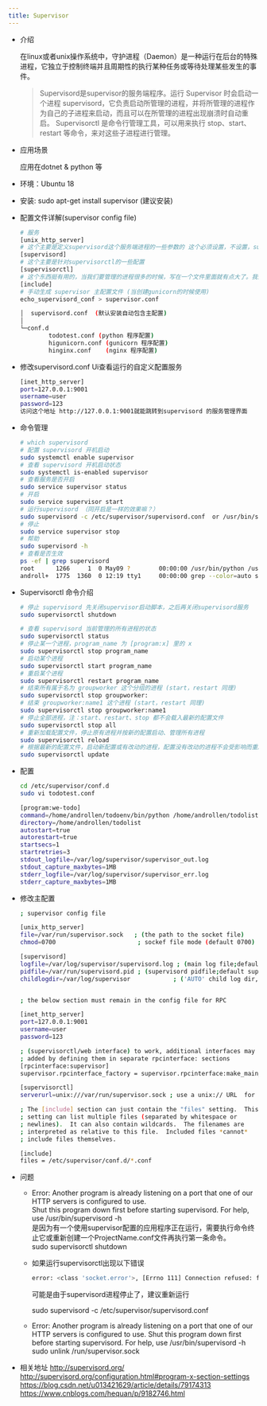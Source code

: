 ```yaml
---
title: Supervisor
---
```


* 介绍

  在linux或者unix操作系统中，守护进程（Daemon）是一种运行在后台的特殊进程，它独立于控制终端并且周期性的执行某种任务或等待处理某些发生的事件。
  > Supervisord是supervisor的服务端程序。运行 Supervisor 时会启动一个进程 supervisord，它负责启动所管理的进程，并将所管理的进程作为自己的子进程来启动，而且可以在所管理的进程出现崩溃时自动重启。
  > Supervisorctl 是命令行管理工具，可以用来执行 stop、start、restart 等命令，来对这些子进程进行管理。

* 应用场景

  应用在dotnet & python 等

* 环境：Ubuntu 18

* 安装: sudo apt-get install supervisor (建议安装)

* 配置文件详解(supervisor config file)

  ```sh
  # 服务
  [unix_http_server]
  # 这个主要是定义supervisord这个服务端进程的一些参数的 这个必须设置，不设置，supervisor就不用干活了
  [supervisord]
  # 这个主要是针对supervisorctl的一些配置
  [supervisorctl]
  # 这个东西挺有用的，当我们要管理的进程很多的时候，写在一个文件里面就有点大了。我们可以把配置信息写到多个文件中，然后include过来
  [include]
  # 手动生成 supervisor 主配置文件 (当创建gunicorn的时候使用)
  echo_supervisord_conf > supervisor.conf
  ```

  ```sh
  │  supervisord.conf  (默认安装自动包含主配置)
  │
  └─conf.d
          todotest.conf (python 程序配置)
          higunicorn.conf (gunicorn 程序配置)
          hinginx.conf    (nginx 程序配置)
  ```

* 修改supervisord.conf Ui查看运行的自定义配置服务

  ```sh
  [inet_http_server]
  port=127.0.0.1:9001
  username=user
  password=123
  访问这个地址 http://127.0.0.1:9001就能跳转到supervisord 的服务管理界面
  ```

* 命令管理

  ```sh
  # which supervisord
  # 配置 supervisord 开机启动
  sudo systemctl enable supervisor
  # 查看 supervisord 开机启动状态
  sudo systemctl is-enabled supervisor
  # 查看服务是否开启
  sudo service supervisor status
  # 开启
  sudo service supervisor start
  # 运行supervisord （同开启是一样的效果嘛？）
  sudo supervisord -c /etc/supervisor/supervisord.conf  or /usr/bin/supervisord -c /etc/supervisor/supervisord.conf
  # 停止
  sudo service supervisor stop
  # 帮助
  sudo supervisord -h
  # 查看是否生效
  ps -ef | grep supervisord
  root      1266     1  0 May09 ?        00:00:00 /usr/bin/python /usr/bin/supervisord -c supervisord.conf
  androll+  1775  1360  0 12:19 tty1     00:00:00 grep --color=auto supervisord
  ```

* Supervisorctl 命令介绍

  ```sh
  # 停止 supervisord 先关闭supervisor启动脚本，之后再关闭supervisord服务
  sudo supervisorctl shutdown

  # 查看 supervisord 当前管理的所有进程的状态
  sudo supervisorctl status
  # 停止某一个进程，program_name 为 [program:x] 里的 x
  sudo supervisorctl stop program_name
  # 启动某个进程
  sudo supervisorctl start program_name
  # 重启某个进程
  sudo supervisorctl restart program_name
  # 结束所有属于名为 groupworker 这个分组的进程 (start，restart 同理)
  sudo supervisorctl stop groupworker:
  # 结束 groupworker:name1 这个进程 (start，restart 同理)
  sudo supervisorctl stop groupworker:name1
  # 停止全部进程，注：start、restart、stop 都不会载入最新的配置文件
  sudo supervisorctl stop all
  # 重新加载配置文件，停止原有进程并按新的配置启动、管理所有进程
  sudo supervisorctl reload
  # 根据最新的配置文件，启动新配置或有改动的进程，配置没有改动的进程不会受影响而重启
  sudo supervisorctl update
  ```

* 配置

  ```sh
  cd /etc/supervisor/conf.d
  sudo vi todotest.conf
  ```

  ``` bash
  [program:we-todo]
  command=/home/androllen/todoenv/bin/python /home/androllen/todolist/run.py
  directory=/home/androllen/todolist
  autostart=true
  autorestart=true
  startsecs=1
  startretries=3
  stdout_logfile=/var/log/supervisor/supervisor_out.log
  stdout_capture_maxbytes=1MB
  stderr_logfile=/var/log/supervisor/supervisor_err.log
  stderr_capture_maxbytes=1MB
  ```

* 修改主配置

  ``` bash
  ; supervisor config file

  [unix_http_server]
  file=/var/run/supervisor.sock   ; (the path to the socket file)
  chmod=0700                       ; sockef file mode (default 0700)

  [supervisord]
  logfile=/var/log/supervisor/supervisord.log ; (main log file;default $CWD/supervisord.log)
  pidfile=/var/run/supervisord.pid ; (supervisord pidfile;default supervisord.pid)
  childlogdir=/var/log/supervisor            ; ('AUTO' child log dir, default $TEMP)


  ; the below section must remain in the config file for RPC

  [inet_http_server]
  port=127.0.0.1:9001
  username=user
  password=123

  ; (supervisorctl/web interface) to work, additional interfaces may be
  ; added by defining them in separate rpcinterface: sections
  [rpcinterface:supervisor]
  supervisor.rpcinterface_factory = supervisor.rpcinterface:make_main_rpcinterface

  [supervisorctl]
  serverurl=unix:///var/run/supervisor.sock ; use a unix:// URL  for a unix socket

  ; The [include] section can just contain the "files" setting.  This
  ; setting can list multiple files (separated by whitespace or
  ; newlines).  It can also contain wildcards.  The filenames are
  ; interpreted as relative to this file.  Included files *cannot*
  ; include files themselves.

  [include]
  files = /etc/supervisor/conf.d/*.conf
  ```

* 问题
  
  * Error: Another program is already listening on a port that one of our HTTP servers is configured to use.  
    Shut this program down first before starting supervisord.  For help, use /usr/bin/supervisord -h  
    是因为有一个使用supervisor配置的应用程序正在运行，需要执行命令终止它或重新创建一个ProjectName.conf文件再执行第一条命令。  
    sudo supervisorctl shutdown
  
  * 如果运行supervisorctl出现以下错误

    ```sh
    error: <class 'socket.error'>, [Errno 111] Connection refused: file: /usr/lib64/python2.6/socket.py line: 567
    ```

    可能是由于supervisord进程停止了，建议重新运行

    sudo supervisord -c /etc/supervisor/supervisord.conf

  * Error: Another program is already listening on a port that one of our HTTP servers is configured to use. Shut this program down first before starting supervisord.
    For help, use /usr/bin/supervisord -h  
    sudo unlink /run/supervisor.sock

* 相关地址
  <http://supervisord.org/>
  <http://supervisord.org/configuration.html#program-x-section-settings>
  <https://blog.csdn.net/u013421629/article/details/79174313>
  <https://www.cnblogs.com/hequan/p/9182746.html>
